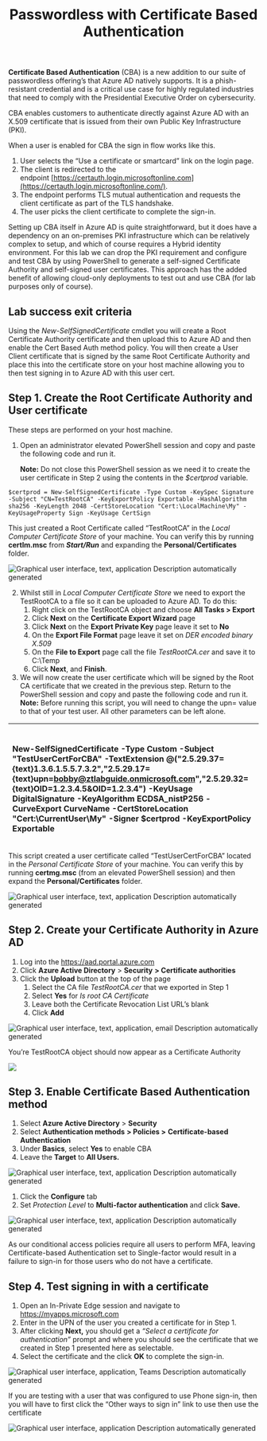 ﻿---
id: pswdlesscba
title: Passwordless with Certificate Based Authentication 
sidebar_label: Certificate Based Auth
slug: /pswdlesscba
---



**Certificate Based Authentication** (CBA) is a new addition to our suite of passwordless offering’s that Azure AD natively supports. It is a phish-resistant credential and is a critical use case for highly regulated industries that need to comply with the Presidential Executive Order on cybersecurity. 

CBA enables customers to authenticate directly against Azure AD with an X.509 certificate that is issued from their own Public Key Infrastructure (PKI).

When a user is enabled for CBA the sign in flow works like this.

1. User selects the “Use a certificate or smartcard” link on the login page. 
1. The client is redirected to the endpoint [https://certauth.login.microsoftonline.com](https://certauth.login.microsoftonline.com/).
1. The endpoint performs TLS mutual authentication and requests the client certificate as part of the TLS handshake.
1. The user picks the client certificate to complete the sign-in.

Setting up CBA itself in Azure AD is quite straightforward, but it does have a dependency on an on-premises PKI infrastructure which can be relatively complex to setup, and which of course requires a Hybrid identity environment. For this lab we can drop the PKI requirement and configure and test CBA by using PowerShell to generate a self-signed Certificate Authority and self-signed user certificates. This approach has the added benefit of allowing cloud-only deployments to test out and use CBA (for lab purposes only of course).

## Lab success exit criteria
Using the *New-SelfSignedCertificate* cmdlet you will create a Root Certificate Authority certificate and then upload this to Azure AD and then enable the Cert Based Auth method policy. You will then create a User Client certificate that is signed by the same Root Certificate Authority and place this into the certificate store on your host machine allowing you to then test signing in to Azure AD with this user cert.

## Step 1. Create the Root Certificate Authority and User certificate
These steps are performed on your host machine.

1. Open an administrator elevated PowerShell session and copy and paste the following code and run it. 

   **Note:** Do not close this PowerShell session as we need it to create the user certificate in Step 2 using the contents in the *$certprod* variable.

```
$certprod = New-SelfSignedCertificate -Type Custom -KeySpec Signature -Subject "CN=TestRootCA" -KeyExportPolicy Exportable -HashAlgorithm sha256 -KeyLength 2048 -CertStoreLocation "Cert:\LocalMachine\My" -KeyUsageProperty Sign -KeyUsage CertSign
```

This just created a Root Certificate called “TestRootCA” in the *Local Computer Certificate Store* of your machine. You can verify this by running **certlm.msc** from ***Start/Run*** and expanding the **Personal/Certificates** folder.

![Graphical user interface, text, application Description automatically generated](img/pswdlesscba.001.png)

2. Whilst still in *Local Computer Certificate Store* we need to export the TestRootCA to a file so it can be uploaded to Azure AD. To do this:
   1. Right click on the TestRootCA object and choose **All Tasks > Export**
   1. Click **Next** on the **Certificate Export Wizard** page
   1. Click **Next** on the **Export Private Key** page leave it set to **No**
   1. On the **Export File Format** page leave it set on *DER encoded binary X.509*
   1. On the **File to Export** page call the file *TestRootCA.cer* and save it to C:\Temp
   1. Click **Next**, and **Finish**.
1. We will now create the user certificate which will be signed by the Root CA certificate that we created in the previous step. Return to the PowerShell session and copy and paste the following code and run it. **Note:** Before running this script, you will need to change the upn= value to that of your test user. All other parameters can be left alone.

|<p><br/>New-SelfSignedCertificate -Type Custom -Subject "TestUserCertForCBA" -TextExtension @("2.5.29.37={text}1.3.6.1.5.5.7.3.2","2.5.29.17={text}upn=bobby@ztlabguide.onmicrosoft.com","2.5.29.32={text}OID=1.2.3.4.5&OID=1.2.3.4") -KeyUsage DigitalSignature -KeyAlgorithm ECDSA\_nistP256 -CurveExport CurveName -CertStoreLocation "Cert:\CurrentUser\My" -Signer $certprod -KeyExportPolicy Exportable </p>|
| :- |

This script created a user certificate called “TestUserCertForCBA” located in the *Personal Certificate Store* of your machine. You can verify this by running **certmg.msc** (from an elevated PowerShell session) and then expand the **Personal/Certificates** folder.

![Graphical user interface, text, application Description automatically generated](img/pswdlesscba.002.png)

## Step 2. Create your Certificate Authority in Azure AD
1. Log into the <https://aad.portal.azure.com>  
1. Click **Azure Active Directory** > **Security** **> Certificate authorities**
1. Click the **Upload** button at the top of the page
   1. Select the CA file *TestRootCA.cer* that we exported in Step 1
   1. Select **Yes** for *Is root CA Certificate*
   1. Leave both the Certificate Revocation List URL’s blank
   1. Click **Add**

![Graphical user interface, text, application, email Description automatically generated](img/pswdlesscba.003.png)

You’re TestRootCA object should now appear as a Certificate Authority

![](img/pswdlesscba.004.png)


## Step 3. Enable Certificate Based Authentication method
1. Select **Azure Active Directory** > **Security** 
1. Select **Authentication methods** **> Policies >** **Certificate-based Authentication**
1. Under **Basics**, select **Yes** to enable CBA
1. Leave the **Target** to **All Users.**


![Graphical user interface, text, application Description automatically generated](img/pswdlesscba.005.png)

1. Click the **Configure** tab
1. Set *Protection Level* to **Multi-factor authentication** and click **Save.**


![Graphical user interface, text, application Description automatically generated](img/pswdlesscba.006.png)

As our conditional access policies require all users to perform MFA, leaving Certificate-based Authentication set to Single-factor would result in a failure to sign-in for those users who do not have a certificate.

## Step 4. Test signing in with a certificate
1. Open an In-Private Edge session and navigate to <https://myapps.microsoft.com> 
1. Enter in the UPN of the user you created a certificate for in Step 1.
1. After clicking **Next,** you should get a *“Select a certificate for authentication”* prompt and where you should see the certificate that we created in Step 1 presented here as selectable.
1. Select the certificate and the click **OK** to complete the sign-in.

![Graphical user interface, application, Teams Description automatically generated](img/pswdlesscba.007.png)

If you are testing with a user that was configured to use Phone sign-in, then you will have to first click the “Other ways to sign in” link to use then use the certificate

![Graphical user interface, application Description automatically generated](img/pswdlesscba.008.png)













